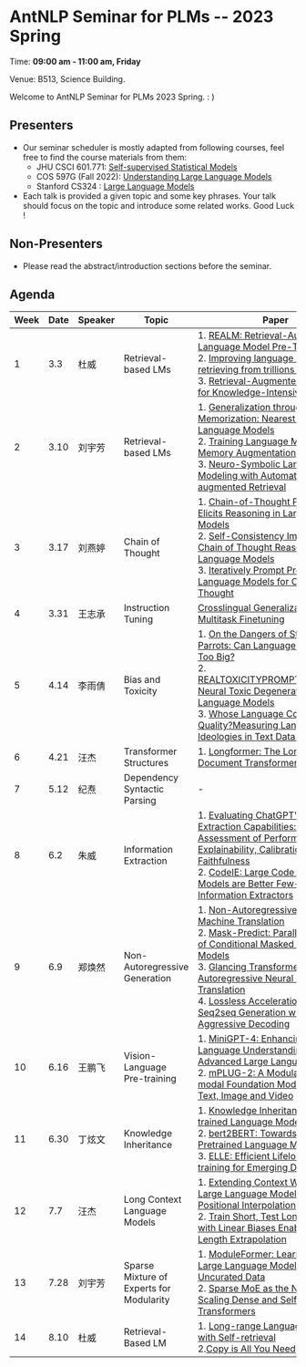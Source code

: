 # AntNLP Seminar for PLMs -- 2023 Spring

Time: **09:00 am - 11:00 am, Friday**

Venue: B513, Science Building.

Welcome to AntNLP Seminar for PLMs 2023 Spring. : )

## Presenters
- Our seminar scheduler is mostly adapted from following courses, feel free to find the course materials from them:
    - JHU CSCI 601.771: [Self-supervised Statistical Models](http://self-supervised.cs.jhu.edu/)
    - COS 597G (Fall 2022): [Understanding Large Language Models](https://www.cs.princeton.edu/courses/archive/fall22/cos597G/)
    - Stanford CS324 : [Large Language Models](https://stanford-cs324.github.io/winter2022/lectures/)
- Each talk is provided a given topic and some key phrases. Your talk should focus on the topic and introduce some related works. Good Luck !

## Non-Presenters
- Please read the abstract/introduction sections before the seminar.

## Agenda
Week | Date  | Speaker | Topic     |Paper      |Slides
---- | ----  | ----	   | ---- 	   | ----      | ---- 
1 | 3.3 |  杜威   | Retrieval-based LMs  | 1. [REALM: Retrieval-Augmented Language Model Pre-Training](https://arxiv.org/abs/2002.08909)<br> 2. [Improving language models by retrieving from trillions of tokens](https://arxiv.org/pdf/2112.04426.pdf)<br> 3. [Retrieval-Augmented Generation for Knowledge-Intensive NLP Tasks](https://proceedings.neurips.cc/paper/2020/file/6b493230205f780e1bc26945df7481e5-Paper.pdf) | [Slides](https://github.com/AntNLP/seminar/tree/master/2023Spring_PLM/week1/20230302.pptx)
2 | 3.10 | 刘宇芳    | Retrieval-based LMs | 1. [Generalization through Memorization: Nearest Neighbor Language Models](https://arxiv.org/pdf/1911.00172.pdf)<br> 2. [Training Language Models with Memory Augmentation](https://arxiv.org/pdf/2205.12674.pdf)<br> 3. [Neuro-Symbolic Language Modeling with Automaton-augmented Retrieval](https://proceedings.mlr.press/v162/alon22a/alon22a.pdf) | [Slides](https://github.com/AntNLP/seminar/tree/master/2023Spring_PLM/week2/0310.pdf)
3 | 3.17 | 刘燕婷   |   Chain of Thought  |1. [Chain-of-Thought Prompting Elicits Reasoning in Large Language Models](https://openreview.net/pdf?id=_VjQlMeSB_J) <br> 2. [Self-Consistency Improves Chain of Thought Reasoning in Language Models](https://openreview.net/pdf?id=1PL1NIMMrw)<br>3. [Iteratively Prompt Pre-trained Language Models for Chain of Thought](https://aclanthology.org/2022.emnlp-main.174.pdf)|[Slides](https://github.com/AntNLP/seminar/tree/master/2023Spring_PLM/week3/cot.pptx)
4 | 3.31 | 王志承  | Instruction Tuning | [Crosslingual Generalization through Multitask Finetuning](https://arxiv.org/pdf/2211.01786.pdf) | [Slides](https://github.com/AntNLP/seminar/tree/master/2023Spring_PLM/week4/BLOOMZ.pdf) 
5 | 4.14 | 李雨倩 | Bias and Toxicity | 1. [On the Dangers of Stochastic Parrots: Can Language Models Be Too Big?](https://dl.acm.org/doi/pdf/10.1145/3442188.3445922) <br> 2.    [REALTOXICITYPROMPTS:Evaluating Neural Toxic Degeneration in Language Models](https://aclanthology.org/2020.findings-emnlp.301.pdf) <br> 3. [Whose Language Counts as High Quality?Measuring Language Ideologies in Text Data Selection](https://arxiv.org/pdf/2201.10474.pdf) | [Slides](https://github.com/AntNLP/seminar/tree/master/2023Spring_PLM/week5/bias&toxicity.pptx)
6 | 4.21 | 汪杰 | Transformer Structures | 1. [Longformer: The Long-Document Transformer](https://arxiv.org/pdf/2004.05150) | [Slides](https://github.com/AntNLP/seminar/tree/master/2023Spring_PLM/week6/wj.pdf)
7 | 5.12 | 纪焘 | Dependency Syntactic Parsing |-|-
8 | 6.2 | 朱威 | Information Extraction| 1. [Evaluating ChatGPT's Information Extraction Capabilities: An Assessment of Performance, Explainability, Calibration, and Faithfulness](https://arxiv.org/pdf/2304.11633.pdf) <br> 2. [CodeIE: Large Code Generation Models are Better Few-Shot Information Extractors](https://arxiv.org/pdf/2305.05711.pdf) | [Slides](https://github.com/AntNLP/seminar/tree/master/2023Spring_PLM/week8/week8.pptx)
9 | 6.9 | 郑焕然 | Non-Autoregressive Generation | 1. [Non-Autoregressive Neural Machine Translation](https://openreview.net/forum?id=B1l8BtlCb) <br> 2. [Mask-Predict: Parallel Decoding of Conditional Masked Language Models](https://aclanthology.org/D19-1633.pdf) <br> 3. [Glancing Transformer for Non-Autoregressive Neural Machine Translation](https://doi.org/10.18653/v1/2021.acl-long.155) <br> 4. [Lossless Acceleration for Seq2seq Generation with Aggressive Decoding](https://doi.org/10.48550/arXiv.2205.10350) | [Slides](https://github.com/AntNLP/seminar/tree/master/2023Spring_PLM/week9/week9.pptx)
10 | 6.16 | 王鹏飞 | Vision-Language Pre-training | 1. [MiniGPT-4: Enhancing Vision-Language Understanding with Advanced Large Language Models](https://arxiv.org/pdf/2304.10592.pdf) <br> 2. [mPLUG-2: A Modularized Multi-modal Foundation Model Across Text, Image and Video](https://arxiv.org/pdf/2302.00402.pdf) | [Slides](https://github.com/AntNLP/seminar/tree/master/2023Spring_PLM/week10/20230616-wpf.pptx)
11 | 6.30 | 丁炫文 | Knowledge Inheritance | 1. [Knowledge Inheritance for Pre-trained Language Models](https://aclanthology.org/2022.naacl-main.288.pdf) <br> 2. [bert2BERT: Towards Reusable Pretrained Language Models](https://aclanthology.org/2022.acl-long.151.pdf) <br> 3. [ELLE: Efficient Lifelong Pre-training for Emerging Data](https://aclanthology.org/2022.findings-acl.220.pdf) | [Slides](https://github.com/AntNLP/seminar/tree/master/2023Spring_PLM/week11/Knowledge_Inheritance.pdf)
12 | 7.7 | 汪杰 | Long Context Language Models | 1. [Extending Context Window of Large Language Models via Positional Interpolation](https://arxiv.org/pdf/2306.15595.pdf) <br> 2. [Train Short, Test Long: Attention with Linear Biases Enables Input Length Extrapolation](https://arxiv.org/pdf/2108.12409.pdf) | [Slides](https://github.com/AntNLP/seminar/tree/master/2023Spring_PLM/week12/slides.pdf)
13 | 7.28| 刘宇芳|Sparse Mixture of Experts for Modularity | 1. [ModuleFormer: Learning Modular Large Language Models From Uncurated Data](https://arxiv.org/pdf/2306.04640) <br> 2. [Sparse MoE as the New Dropout: Scaling Dense and Self-Slimmable Transformers](https://openreview.net/pdf?id=w1hwFUb_81) | [Slides](https://github.com/AntNLP/seminar/tree/master/2023Spring_PLM/week13/0728.pdf)
14 | 8.10 | 杜威 | Retrieval-Based LM | 1. [Long-range Language Modeling with Self-retrieval](https://arxiv.org/pdf/2306.13421)<br> 2.[Copy is All You Need](https://openreview.net/pdf?id=CROlOA9Nd8C) | [Slides](https://github.com/AntNLP/seminar/tree/master/2023Spring_PLM/week14/slides.pdf)

